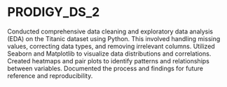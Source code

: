 # PRODIGY_DS_2
Conducted comprehensive data cleaning and exploratory data analysis (EDA) on the Titanic dataset using Python. This involved handling missing values, correcting data types, and removing irrelevant columns. Utilized Seaborn and Matplotlib to visualize data distributions and correlations. Created heatmaps and pair plots to identify patterns and relationships between variables. Documented the process and findings for future reference and reproducibility.
